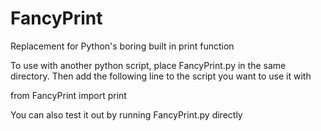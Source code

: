 # FancyPrint
Replacement for Python's boring built in print function

To use with another python script, place FancyPrint.py in the same directory.
Then add the following line to the script you want to use it with

from FancyPrint import print

You can also test it out by running FancyPrint.py directly